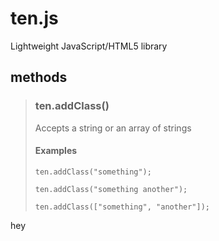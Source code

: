 ten.js
======

Lightweight JavaScript/HTML5 library

## methods

> ### ten.addClass()
> Accepts a string or an array of strings
> #### Examples
> ```
> ten.addClass("something");
> ```
> ```
> ten.addClass("something another");
> ```
> ```
> ten.addClass(["something", "another"]);
> ```

hey 

